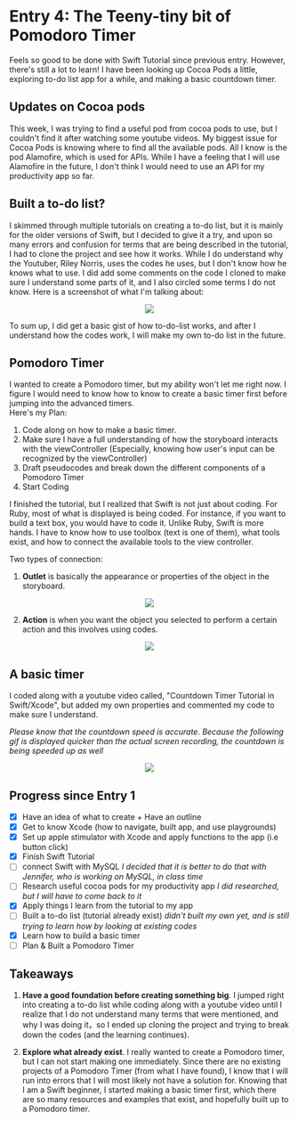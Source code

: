 # Entry 4: The Teeny-tiny bit of Pomodoro Timer
Feels so good to be done with Swift Tutorial since previous entry. However, there's still a lot to learn!  I have been looking up Cocoa Pods a little, exploring to-do list app for a while, and making a basic countdown timer. 

## Updates on Cocoa pods 
This week, I was trying to find a useful pod from cocoa pods to use, but I couldn't find it after watching some youtube videos. My biggest issue for Cocoa Pods is knowing where to find all the available pods. All I know is the pod Alamofire, which is used for APIs. While I have a feeling that I will use Alamofire in the future, I don't think I would need to use an API for my productivity app so far.

## Built a to-do list?
I skimmed through multiple tutorials on creating a to-do list, but it is mainly for the older versions of Swift, but I decided to give it a try, and upon so many errors and confusion for terms that are being described in the tutorial, I had to clone the project and see how it works. While I do understand why the Youtuber, Riley Norris, uses the codes he uses, but I don't know how he knows what to use. I did add some comments on the code I cloned to make sure I understand some parts of it, and I also circled some terms I do not know.
Here is a screenshot of what I'm talking about:

<p align="center">
    <img src = "https://raw.githubusercontent.com/xiurongy3506/swift_independent_study/master/img/todoapp.png"/>
</p>  

To sum up, I did get a basic gist of how to-do-list works, and after I understand how the codes work, I will make my own to-do list in the future. 

## Pomodoro Timer
I wanted to create a Pomodoro timer, but my ability won't let me right now. I figure I would need to know how to know to create a basic timer first before jumping into the advanced timers.  
Here's my Plan:
1. Code along on how to make a basic timer. 
2. Make sure I have a full understanding of how the storyboard interacts with the viewController (Especially, knowing how user's input can be recognized by the  viewController)  
3. Draft pseudocodes and break down the different components of a Pomodoro Timer
4. Start Coding  

I finished the tutorial, but I realized that Swift is not just about coding. For Ruby, most of what is displayed is being coded. For instance, if you want to build a text box, you would have to code it. Unlike Ruby, Swift is more hands. I have to know how to use toolbox (text is one of them), what tools exist, and how to connect the available tools to the view controller. 

Two types of connection: 
1. **Outlet** is basically the appearance or properties of the object in the storyboard. 

<p align="center">
    <img src = "https://raw.githubusercontent.com/xiurongy3506/swift_independent_study/master/img/outlet.png"/>
</p>  

2. **Action** is when you want the object you selected to perform a certain action and this involves using codes. 

<p align="center">
    <img src = "https://raw.githubusercontent.com/xiurongy3506/swift_independent_study/master/img/outlet_n_action.png"/>
</p>  

## A basic timer  
I coded along with a youtube video called, "Countdown Timer Tutorial in Swift/Xcode", but added my own properties and commented my code to make sure I understand. 

_Please know that the countdown speed is accurate. Because the following gif is displayed quicker than the actual screen recording, the countdown is being speeded up as well_

<p align="center">
    <img src = "https://github.com/xiurongy3506/swift_independent_study/blob/master/img/timer.gif?raw=true"/>
</p>  

## Progress since Entry 1
- [x] Have an idea of what to create + Have an outline
- [x] Get to know Xcode (how to navigate, built app, and use playgrounds)
- [x] Set up apple stimulator with Xcode and apply functions to the app (i.e button click)
- [x] Finish Swift Tutorial
- [ ] connect Swift with MySQL _I decided that it is better to do that with Jennifer, who is working on MySQL, in class time_
- [ ] Research useful cocoa pods for my productivity app _I did researched, but I will have to come back to it_
- [x] Apply things I learn from the tutorial to my app 
- [ ] Built a to-do list (tutorial already exist) _didn't built my own yet, and is still trying to learn how by looking at existing codes_
- [x] Learn how to build a basic timer 
- [ ] Plan & Built a Pomodoro Timer  

## Takeaways
1. **Have a good foundation before creating something big**. I jumped right into creating a to-do list while coding along with a youtube video until I realize that I do not understand many terms that were mentioned, and why I was doing it，so I ended up cloning the project and trying to break down the codes (and the learning continues). 

2. **Explore what already exist**. I really wanted to create a Pomodoro timer, but I can not start making one immediately. Since there are no existing projects of a Pomodoro Timer (from what I have found), I know that I will run into errors that I will most likely not have a solution for. Knowing that I am a Swift beginner, I started making a basic timer first, which there are so many resources and examples that exist, and hopefully built up to a Pomodoro timer. 
